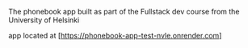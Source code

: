 
The phonebook app built as part of the Fullstack dev course from the University of Helsinki


app located at [https://phonebook-app-test-nvle.onrender.com]

